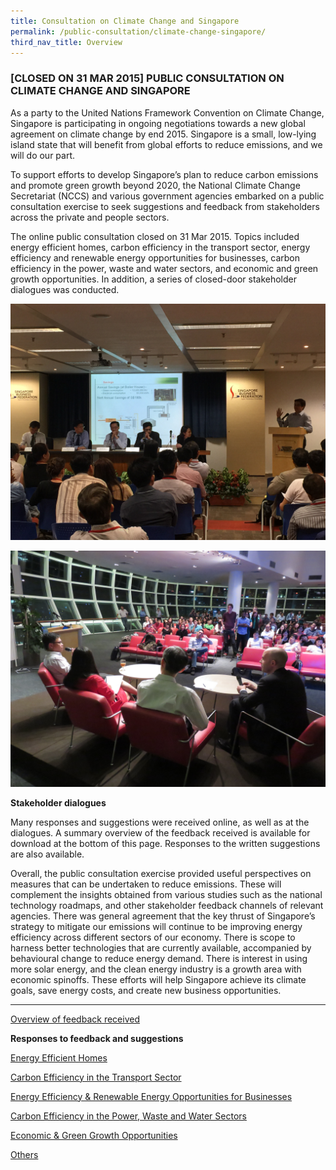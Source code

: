 ```yaml
---
title: Consultation on Climate Change and Singapore
permalink: /public-consultation/climate-change-singapore/
third_nav_title: Overview
---
```


### [CLOSED ON 31 MAR 2015] PUBLIC CONSULTATION ON CLIMATE CHANGE AND SINGAPORE

As a party to the United Nations Framework Convention on Climate Change, Singapore is participating in ongoing negotiations towards a new global agreement on climate change by end 2015. Singapore is a small, low-lying island state that will benefit from global efforts to reduce emissions, and we will do our part.

To support efforts to develop Singapore’s plan to reduce carbon emissions and promote green growth beyond 2020, the National Climate Change Secretariat (NCCS) and various government agencies embarked on a public consultation exercise to seek suggestions and feedback from stakeholders across the private and people sectors.

The online public consultation closed on 31 Mar 2015. Topics included energy efficient homes, carbon efficiency in the transport sector, energy efficiency and renewable energy opportunities for businesses, carbon efficiency in the power, waste and water sectors, and economic and green growth opportunities. In addition, a series of closed-door stakeholder dialogues was conducted.

<a href="/images/stakeholder-dialogues.jpg" target="_blank"> ![Stakeholder dialogues](/images/stakeholder-dialogues.jpg "Stakeholder dialogues")</a>

<a href="/images/stakeholder-dialogues1.jpg" target="_blank"> ![Stakeholder dialogues](/images/stakeholder-dialogues1.jpg "Stakeholder dialogues")</a>

**Stakeholder dialogues**

Many responses and suggestions were received online, as well as at the dialogues. A summary overview of the feedback received is available for download at the bottom of this page. Responses to the written suggestions are also available.

Overall, the public consultation exercise provided useful perspectives on measures that can be undertaken to reduce emissions. These will complement the insights obtained from various studies such as the national technology roadmaps, and other stakeholder feedback channels of relevant agencies. There was general agreement that the key thrust of Singapore’s strategy to mitigate our emissions will continue to be improving energy efficiency across different sectors of our economy. There is scope to harness better technologies that are currently available, accompanied by behavioural change to reduce energy demand. There is interest in using more solar energy, and the clean energy industry is a growth area with economic spinoffs. These efforts will help Singapore achieve its climate goals, save energy costs, and create new business opportunities.

___

[<a href="https://www.nccs.gov.sg/docs/default-source/default-document-library/nccs-public-consultation-overview-(june-2015).pdf" target="_blank">Overview of feedback received</a>](https://www.nccs.gov.sg/docs/default-source/default-document-library/nccs-public-consultation-overview-(june-2015).pdf)

**Responses to feedback and suggestions**

[<a href="https://www.nccs.gov.sg/docs/default-source/default-document-library/responses-to-feedback-and-suggestions-on-energy-efficient-homes-2-(june-2015).pdf" target="_blank">Energy Efficient Homes</a>](https://www.nccs.gov.sg/docs/default-source/default-document-library/responses-to-feedback-and-suggestions-on-energy-efficient-homes-2-(june-2015).pdf)

[<a href="https://www.nccs.gov.sg/docs/default-source/default-document-library/responses_to_transport_sector_suggestions_(updated).pdf" target="_blank">Carbon Efficiency in the Transport Sector</a>](https://www.nccs.gov.sg/docs/default-source/default-document-library/responses_to_transport_sector_suggestions_(updated).pdf)

[<a href="https://www.nccs.gov.sg/docs/default-source/default-document-library/responses-to-feedback-and-suggestions-on-ee-and-re-opportunities-for-businesses-(june-2015).pdf" target="_blank">Energy Efficiency & Renewable Energy Opportunities for Businesses</a>](https://www.nccs.gov.sg/docs/default-source/default-document-library/responses-to-feedback-and-suggestions-on-ee-and-re-opportunities-for-businesses-(june-2015).pdf)

[<a href="https://www.nccs.gov.sg/docs/default-source/default-document-library/responses-to-feedback-and-suggestions-on-carbon-efficiency-in-the-power-waste-water-sectors-2-(june-2015).pdf?sfvrsn=d42094d9_0" target="_blank">Carbon Efficiency in the Power, Waste and Water Sectors</a>](https://www.nccs.gov.sg/docs/default-source/default-document-library/responses-to-feedback-and-suggestions-on-carbon-efficiency-in-the-power-waste-water-sectors-2-(june-2015).pdf?sfvrsn=d42094d9_0)

[<a href="https://www.nccs.gov.sg/docs/default-source/default-document-library/responses-to-feedback-and-suggestions-on-economic-and-green-growth-opportunities-(june-2015).pdf?sfvrsn=b45e7523_0" target="_blank">Economic & Green Growth Opportunities</a>](https://www.nccs.gov.sg/docs/default-source/default-document-library/responses-to-feedback-and-suggestions-on-economic-and-green-growth-opportunities-(june-2015).pdf?sfvrsn=b45e7523_0)

[<a href="https://www.nccs.gov.sg/docs/default-source/default-document-library/responses-to-other-suggestions-(june-2015).pdf?sfvrsn=6f5bb939_0" target="_blank">Others</a>](https://www.nccs.gov.sg/docs/default-source/default-document-library/responses-to-other-suggestions-(june-2015).pdf?sfvrsn=6f5bb939_0)






